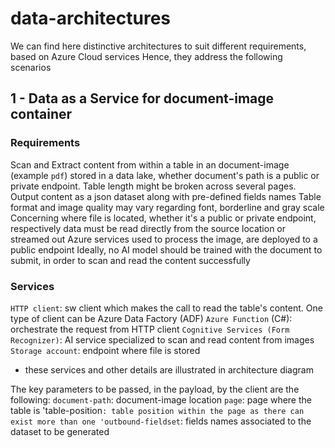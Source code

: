# data-architectures

We can find here distinctive architectures to suit different requirements, based on Azure Cloud services
Hence, they address the following scenarios

## 1 - Data as a Service for document-image container
### Requirements
Scan and Extract content from within a table in an document-image (example `pdf`) stored in a data lake, whether document's path is a public or private endpoint. 
Table length might be broken across several pages.
Output content as a json dataset along with pre-defined fields names
Table format and image quality may vary regarding font, borderline and gray scale
Concerning where file is located, whether it's a public or private endpoint, respectively data must be read directly from the source location or streamed out
Azure services used to process the image, are deployed to a public endpoint
Ideally, no AI model should be trained with the document to submit, in order to scan and read the content successfully

### Services
`HTTP client`: sw client which makes the call to read the table's content. One type of client can be Azure Data Factory (ADF) 
`Azure Function` (C#): orchestrate the request from HTTP client
`Cognitive Services (Form Recognizer)`: AI service specialized to scan and read content from images
`Storage account`: endpoint where file is stored
* these services and other details are illustrated in architecture diagram 

The key parameters to be passed, in the payload, by the client are the following:
`document-path`: document-image location
`page`: page where the table is
'table-position`: table position within the page as there can exist more than one
'outbound-fieldset`: fields names associated to the dataset to be generated
